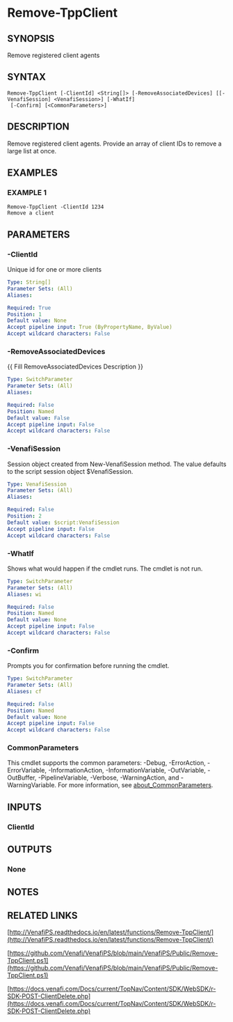 # Remove-TppClient

## SYNOPSIS
Remove registered client agents

## SYNTAX

```
Remove-TppClient [-ClientId] <String[]> [-RemoveAssociatedDevices] [[-VenafiSession] <VenafiSession>] [-WhatIf]
 [-Confirm] [<CommonParameters>]
```

## DESCRIPTION
Remove registered client agents.
Provide an array of client IDs to remove a large list at once.

## EXAMPLES

### EXAMPLE 1
```
Remove-TppClient -ClientId 1234
Remove a client
```

## PARAMETERS

### -ClientId
Unique id for one or more clients

```yaml
Type: String[]
Parameter Sets: (All)
Aliases:

Required: True
Position: 1
Default value: None
Accept pipeline input: True (ByPropertyName, ByValue)
Accept wildcard characters: False
```

### -RemoveAssociatedDevices
{{ Fill RemoveAssociatedDevices Description }}

```yaml
Type: SwitchParameter
Parameter Sets: (All)
Aliases:

Required: False
Position: Named
Default value: False
Accept pipeline input: False
Accept wildcard characters: False
```

### -VenafiSession
Session object created from New-VenafiSession method. 
The value defaults to the script session object $VenafiSession.

```yaml
Type: VenafiSession
Parameter Sets: (All)
Aliases:

Required: False
Position: 2
Default value: $script:VenafiSession
Accept pipeline input: False
Accept wildcard characters: False
```

### -WhatIf
Shows what would happen if the cmdlet runs.
The cmdlet is not run.

```yaml
Type: SwitchParameter
Parameter Sets: (All)
Aliases: wi

Required: False
Position: Named
Default value: None
Accept pipeline input: False
Accept wildcard characters: False
```

### -Confirm
Prompts you for confirmation before running the cmdlet.

```yaml
Type: SwitchParameter
Parameter Sets: (All)
Aliases: cf

Required: False
Position: Named
Default value: None
Accept pipeline input: False
Accept wildcard characters: False
```

### CommonParameters
This cmdlet supports the common parameters: -Debug, -ErrorAction, -ErrorVariable, -InformationAction, -InformationVariable, -OutVariable, -OutBuffer, -PipelineVariable, -Verbose, -WarningAction, and -WarningVariable. For more information, see [about_CommonParameters](http://go.microsoft.com/fwlink/?LinkID=113216).

## INPUTS

### ClientId
## OUTPUTS

### None
## NOTES

## RELATED LINKS

[http://VenafiPS.readthedocs.io/en/latest/functions/Remove-TppClient/](http://VenafiPS.readthedocs.io/en/latest/functions/Remove-TppClient/)

[https://github.com/Venafi/VenafiPS/blob/main/VenafiPS/Public/Remove-TppClient.ps1](https://github.com/Venafi/VenafiPS/blob/main/VenafiPS/Public/Remove-TppClient.ps1)

[https://docs.venafi.com/Docs/current/TopNav/Content/SDK/WebSDK/r-SDK-POST-ClientDelete.php](https://docs.venafi.com/Docs/current/TopNav/Content/SDK/WebSDK/r-SDK-POST-ClientDelete.php)

